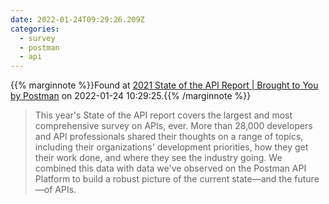```yaml
---
date: 2022-01-24T09:29:26.209Z
categories:
  - survey
  - postman
  - api
---
```

{{% marginnote %}}Found at [2021 State of the API Report | Brought to You by Postman](https://www.postman.com/state-of-api/) on 2022-01-24 10:29:25.{{% /marginnote %}}

> This year's State of the API report covers the largest and most comprehensive survey on APIs, ever. More than 28,000 developers and API professionals shared their thoughts on a range of topics, including their organizations' development priorities, how they get their work done, and where they see the industry going. We combined this data with data we've observed on the Postman API Platform to build a robust picture of the current state—and the future—of APIs.

